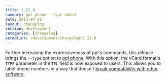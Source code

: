 ```yaml
---
title: 1.21.0
summary: ppl phone --type added
date: 2013-04-20
layout: changelog
section: development
categories: [changelog]
permalink: /development/changelog/1.21.0
---
```


Further increasing the expressiveness of ppl's commands, this release brings the
`--type` option to [ppl phone](/documentation/commands/phone). With this option,
the vCard format's `TYPE` parameter in the `TEL` field is now exposed to users.
This allows you to label phone numbers in a way that doesn't [break
compatibility with other
software](https://github.com/urael/ppl/issues/24#issuecomment-16623136).
